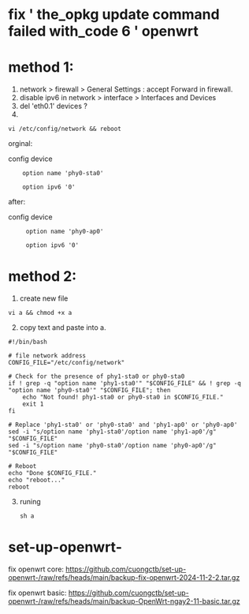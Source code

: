  # fix ' the_opkg update command failed with_code 6 ' openwrt

 # method 1:
 1. network > firewall > General Settings : accept Forward in firewall.
 2. disable ipv6 in network > interface > Interfaces and Devices
3. del 'eth0.1' devices ?
 4.  
```
vi /etc/config/network && reboot
```
orginal:

config device

        option name 'phy0-sta0'
        
        option ipv6 '0'
        
after:

config device

         option name 'phy0-ap0' 
         
         option ipv6 '0'


# method 2:
1. create new file 

```
vi a && chmod +x a
```

2. copy text and paste into a.
```
#!/bin/bash

# file network address
CONFIG_FILE="/etc/config/network"

# Check for the presence of phy1-sta0 or phy0-sta0
if ! grep -q "option name 'phy1-sta0'" "$CONFIG_FILE" && ! grep -q "option name 'phy0-sta0'" "$CONFIG_FILE"; then
    echo "Not found! phy1-sta0 or phy0-sta0 in $CONFIG_FILE."
    exit 1
fi

# Replace 'phy1-sta0' or 'phy0-sta0' and 'phy1-ap0' or 'phy0-ap0'
sed -i "s/option name 'phy1-sta0'/option name 'phy1-ap0'/g" "$CONFIG_FILE"
sed -i "s/option name 'phy0-sta0'/option name 'phy0-ap0'/g" "$CONFIG_FILE"

# Reboot
echo "Done $CONFIG_FILE."
echo "reboot..."
reboot
```
3. runing
   ```
   sh a
   ```

# set-up-openwrt-

fix openwrt core:
https://github.com/cuongctb/set-up-openwrt-/raw/refs/heads/main/backup-fix-openwrt-2024-11-2-2.tar.gz

fix openwrt basic:
https://github.com/cuongctb/set-up-openwrt-/raw/refs/heads/main/backup-OpenWrt-ngay2-11-basic.tar.gz

